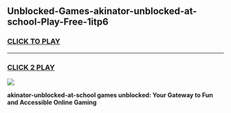 
## Unblocked-Games-akinator-unblocked-at-school-Play-Free-1itp6
<h3>
<a href="https://premium76.site?title=akinator-unblocked-at-school&ref=12A">CLICK TO PLAY</a></h3>
<hr>

<h3>
<a href="https://premium76.site?title=akinator-unblocked-at-school&ref=12A">CLICK 2 PLAY</a>
  
</h3>

<a href="https://premium76.site?title=akinator-unblocked-at-school&ref=12A"><img src="https://clearcache.store/games.png"></a>


**akinator-unblocked-at-school games unblocked: Your Gateway to Fun and Accessible Online Gaming**
